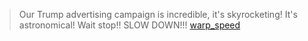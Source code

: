 >Our Trump advertising campaign is incredible, it's skyrocketing! It's astronomical! Wait stop!! SLOW DOWN!!!
>[warp_speed](https://s3.amazonaws.com/hackthevote/warp_speed.5978d1405660e365872cf72dddc7515603f657f12526bd61e56feacf332cccad.jpg)

